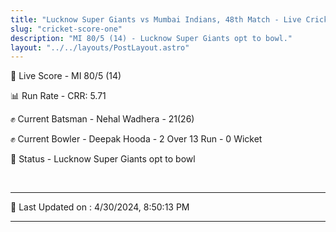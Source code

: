 ```yaml
---
title: "Lucknow Super Giants vs Mumbai Indians, 48th Match - Live Cricket Score"
slug: "cricket-score-one"
description: "MI 80/5 (14) - Lucknow Super Giants opt to bowl."
layout: "../../layouts/PostLayout.astro"
---
```


🔴 Live Score - MI 80/5 (14)  

📊 Run Rate - CRR: 5.71  

✊ Current Batsman - Nehal Wadhera - 21(26)  

✊ Current Bowler - Deepak Hooda - 2 Over 13 Run - 0 Wicket  

📑 Status - Lucknow Super Giants opt to bowl

<br />

***

📝 Last Updated on : 4/30/2024, 8:50:13 PM

***


